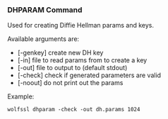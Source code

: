 ### DHPARAM Command

Used for creating Diffie Hellman params and keys.

Available arguments are:    

- [-genkey] create new DH key
- [-in] file to read params from to create a key
- [-out] file to output to (default stdout)
- [-check] check if generated parameters are valid
- [-noout] do not print out the params

Example: 

```
wolfssl dhparam -check -out dh.params 1024
